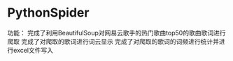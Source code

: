 # PythonSpider
功能：
完成了利用BeautifulSoup对网易云歌手的热门歌曲top50的歌曲歌词进行爬取
完成了对爬取的歌词进行词云显示
完成了对爬取的歌词的词频进行统计并进行excel文件写入
